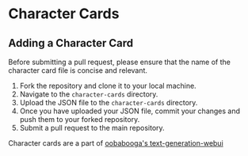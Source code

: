# Character Cards
## Adding a Character Card

Before submitting a pull request, please ensure that the name of the character card file is concise and relevant.

1. Fork the repository and clone it to your local machine.
2. Navigate to the `character-cards` directory.
3. Upload the JSON file to the `character-cards` directory.
4. Once you have uploaded your JSON file, commit your changes and push them to your forked repository.
5. Submit a pull request to the main repository.

Character cards are a part of [oobabooga's text-generation-webui](https://github.com/oobabooga/text-generation-webui/)
